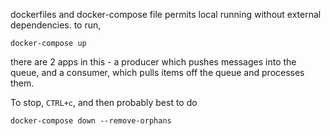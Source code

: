 dockerfiles and docker-compose file permits local running without external dependencies.  to run, 

```
docker-compose up
```

there are 2 apps in this - a producer which pushes messages into the queue, and a consumer, which pulls items off the queue and processes them.

To stop, `CTRL+c`, and then probably best to do

```
docker-compose down --remove-orphans
```
